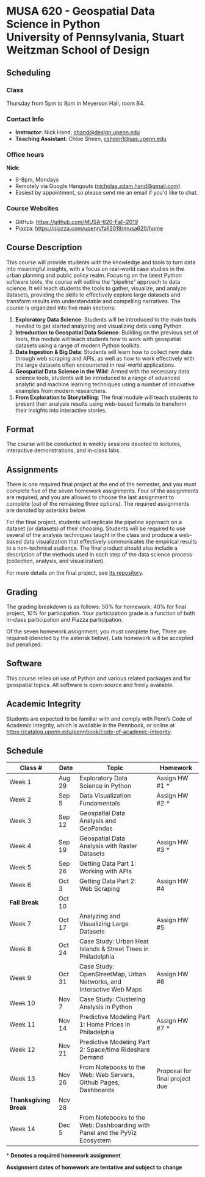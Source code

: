 # MUSA 620 - Geospatial Data Science in Python<br>University of Pennsylvania, Stuart Weitzman School of Design

## Scheduling

### Class

Thursday from 5pm to 8pm in Meyerson Hall, room B4.

### Contact Info

- **Instructor**: Nick Hand, nhand@design.upenn.edu
- **Teaching Assistant**: Chloe Sheen, csheen1@sas.upenn.edu

### Office hours

**Nick**:  
  - 6-8pm, Mondays
  - Remotely via Google Hangouts (nicholas.adam.hand@gmail.com). 
  - Easiest by appointment, so please send me an email if you'd like to chat.

### Course Websites

- GitHub: https://github.com/MUSA-620-Fall-2019
- Piazza: https://piazza.com/upenn/fall2019/musa620/home

## Course Description

This course will provide students with the knowledge and tools to turn data into meaningful insights, with a focus on real-world case studies in the urban planning and public policy realm. Focusing on the latest Python software tools, the course will outline the “pipeline” approach to data science. It will teach students the tools to gather, visualize, and analyze datasets, providing the skills to effectively explore large datasets and transform results into understandable and compelling narratives. The course is organized into five main sections:

1. **Exploratory Data Science**: Students will be introduced to the main tools needed to get started analyzing and visualizing data using Python.
2. **Introduction to Geospatial Data Science**: Building on the previous set of tools, this module will teach students how to work with geospatial datasets using a range of modern Python toolkits.
3. **Data Ingestion & Big Data**: Students will learn how to collect new data through web scraping and APIs, as well as how to work effectively with the large datasets often encountered in real-world applications.
4. **Geospatial Data Science in the Wild**: Armed with the necessary data science tools, students will be introduced to a range of advanced analytic and machine learning techniques using a number of innovative examples from modern researchers.
5. **From Exploration to Storytelling**: The final module will teach students to present their analysis results using web-based formats to transform their insights into interactive stories.

## Format

The course will be conducted in weekly sessions devoted to lectures, interactive demonstrations, and in-class labs.

## Assignments

There is one required final project at the end of the semester, and you must complete five of the seven homework assignments. Four of the assignments are required, and you are allowed to choose the last assignment to complete (out of the remaining three options). The required
assignments are denoted by asterisks below.

For the final project, students will replicate the pipeline approach on a dataset (or datasets) of their choosing. Students will be required to use several of the analysis techniques taught in the class and produce a web-based data visualization that effectively communicates the empirical results to a non-technical audience. The final product should also include a description of the methods used in each step of the data science process (collection, analysis, and visualization).

For more details on the final project, see [its repository](https://github.com/MUSA-620-Fall-2019/final-project).

## Grading

The grading breakdown is as follows: 50% for homework; 40% for final project, 10% for participation. Your participation grade is a function of both in-class participation and Piazza participation.

Of the seven homework assignment, you must complete five, Three are required (denoted by the asterisk below). Late homework will be accepted but penalized.

## Software

This course relies on use of Python and various related packages and for geospatial topics. All software is open-source and freely available.

## Academic Integrity

Students are expected to be familiar with and comply with Penn’s Code of Academic Integrity, which is available in the Pennbook, or online at https://catalog.upenn.edu/pennbook/code-of-academic-integrity.

## Schedule

| Class #                | Date   | Topic                                                                      | Homework                       |
| ---------------------- | ------ | -------------------------------------------------------------------------- | ------------------------------ |
| Week 1                 | Aug 29 | Exploratory Data Science in Python                                         | Assign HW #1 \*                |
| Week 2                 | Sep 5  | Data Visualization Fundamentals                                            | Assign HW #2 \*                |
| Week 3                 | Sep 12 | Geospatial Data Analysis and GeoPandas                                     |                                |
| Week 4                 | Sep 19 | Geospatial Data Analysis with Raster Datasets                              | Assign HW #3 \*                |
| Week 5                 | Sep 26 | Getting Data Part 1: Working with APIs                                     |                                |
| Week 6                 | Oct 3  | Getting Data Part 2: Web Scraping                                          | Assign HW #4                   |
| **Fall Break**         | Oct 10 |                                                                            |                                |
| Week 7                 | Oct 17 | Analyzing and Visualizing Large Datasets                                   | Assign HW #5                   |
| Week 8                 | Oct 24 | Case Study: Urban Heat Islands & Street Trees in Philadelphia              |                                |
| Week 9                 | Oct 31 | Case Study: OpenStreetMap, Urban Networks, and Interactive Web Maps        | Assign HW #6                   |
| Week 10                | Nov 7  | Case Study: Clustering Analysis in Python                                  |                                |
| Week 11                | Nov 14 | Predictive Modeling Part 1: Home Prices in Philadelphia                    | Assign HW #7 \*                |
| Week 12                | Nov 21 | Predictive Modeling Part 2: Space/time Rideshare Demand                    |                                |
| Week 13                | Nov 26 | From Notebooks to the Web: Web Servers, Github Pages, Dashboards           | Proposal for final project due |
| **Thanksgiving Break** | Nov 28 |                                                                            |                                |
| Week 14                | Dec 5  | From Notebooks to the Web: Dashboarding with Panel and the PyViz Ecosystem |                                |

\* **Denotes a required homework assignment**

**Assignment dates of homework are tentative and subject to change**
